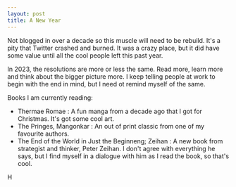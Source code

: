 ```yaml
---
layout: post
title: A New Year
---
```


Not blogged in over a decade so this muscle will need to be rebuild. It's a pity that Twitter crashed and burned. It was a crazy place, but it did have some value until all the cool people left this past year. 

In 2023, the resolutions are more or less the same. Read more, learn more and think about the bigger picture more. I keep telling people at work to begin with the end in mind, but I need ot remind myself of the same. 

Books I am currently reading:

* Thermae Romae : A fun manga from a decade ago that I got for Christmas. It's got some cool art.
* The Pringes, Mangonkar : An out of print classic from one of my favourite authors.
* The End of the World in Just the Beginneng; Zeihan : A new book from strategist and thinker, Peter Zeihan. I don't agree with everything he says, but I find myself in a dialogue with him as I read the book, so that's cool.

H
